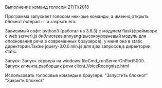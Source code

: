 Выполнение команд голосом
27/11/2018

Программа запускает голосом нек-рые команды,
а именно,открыть блокнот notepad++ и закрыть 
его.

Зависимый софт:
python3 (работал на 3.6.3) c модулем flask(фреймворк
с web server),js библиотека annyang(высокоуровневый
модуль для опознования речи в современных браузеров),
у меня она в static директории.Также jquery-3.0.0.min.js
для ajax запросов,в директории static.

Запуск:
Запуск сервера на windows:fileCmd_runServerOnPort5000.
Запуск клиента,разборщик речи client_VoiceRecognize.html

Использовать голосовые команды в браузере:
"Запустить блокнот"
"Закрыть блокнот" 



